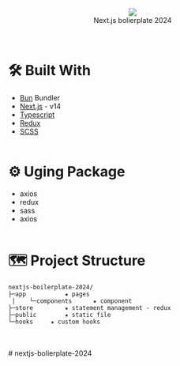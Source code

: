 <div align= "center"><img src="https://picsum.photos/200/300"/></div>
<div align= "center">Next.js bolierplate 2024</div>
<br />
<br />

# 🛠️ Built With

- [Bun](https://bun.sh/) Bundler
- [Next.js](https://nextjs.org/) - v14
- [Typescript](https://www.typescriptlang.org/)
- [Redux](https://github.com/reduxjs/redux)
- [SCSS](https://sass-lang.com/)
  <br />
  <br />

# ⚙️ Uging Package

- axios
- redux
- sass
- axios
  <br />
  <br />

# 🗺 Project Structure

```
nextjs-boilerplate-2024/
├─app			★ pages
 |    └─components		★ component
├─store			★ statement management - redux
├─public		★ static file
└─hooks		★ custom hooks
```

<br />
<br />
#   n e x t j s - b o l i e r p l a t e - 2 0 2 4 
 
 
